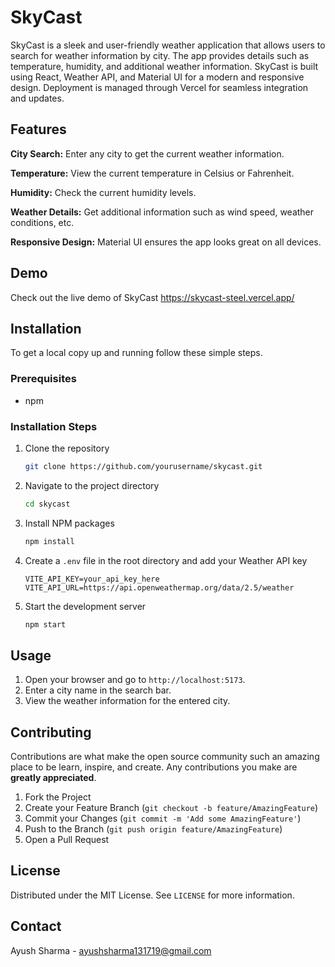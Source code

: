 # SkyCast

SkyCast is a sleek and user-friendly weather application that allows users to search for weather information by city. The app provides details such as temperature, humidity, and additional weather information. SkyCast is built using React, Weather API, and Material UI for a modern and responsive design. Deployment is managed through Vercel for seamless integration and updates.

## Features

 **City Search:** Enter any city to get the current weather information.
 
  **Temperature:** View the current temperature in Celsius or Fahrenheit.
  
  **Humidity:** Check the current humidity levels.
  
  **Weather Details:** Get additional information such as wind speed, weather conditions, etc.
  
  **Responsive Design:** Material UI ensures the app looks great on all devices.

## Demo

Check out the live demo of SkyCast https://skycast-steel.vercel.app/

## Installation

To get a local copy up and running follow these simple steps.

### Prerequisites

- npm

### Installation Steps

1. Clone the repository
   ```sh
   git clone https://github.com/yourusername/skycast.git
   ```
2. Navigate to the project directory
   ```sh
   cd skycast
   ```
3. Install NPM packages
   ```sh
   npm install
   ```
4. Create a `.env` file in the root directory and add your Weather API key
   ```
   VITE_API_KEY=your_api_key_here
   VITE_API_URL=https://api.openweathermap.org/data/2.5/weather
   ```
5. Start the development server
   ```sh
   npm start
   ```

## Usage

1. Open your browser and go to `http://localhost:5173`.
2. Enter a city name in the search bar.
3. View the weather information for the entered city.

## Contributing

Contributions are what make the open source community such an amazing place to be learn, inspire, and create. Any contributions you make are **greatly appreciated**.

1. Fork the Project
2. Create your Feature Branch (`git checkout -b feature/AmazingFeature`)
3. Commit your Changes (`git commit -m 'Add some AmazingFeature'`)
4. Push to the Branch (`git push origin feature/AmazingFeature`)
5. Open a Pull Request

## License

Distributed under the MIT License. See `LICENSE` for more information.

## Contact

Ayush Sharma - ayushsharma131719@gmail.com
